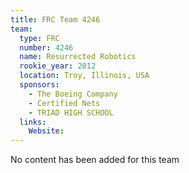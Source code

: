 ```yaml
---
title: FRC Team 4246
team:
  type: FRC
  number: 4246
  name: Resurrected Robotics
  rookie_year: 2012
  location: Troy, Illinois, USA
  sponsors:
    - The Boeing Company
    - Certified Nets
    - TRIAD HIGH SCHOOL
  links:
    Website: 
---
```

No content has been added for this team